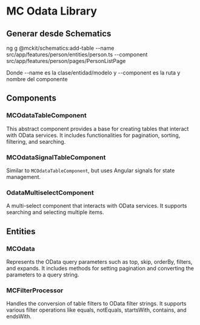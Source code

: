 # MC Odata Library

## Generar desde Schematics

ng g @mckit/schematics:add-table --name src/app/features/person/entities/person.ts --component src/app/features/person/pages/PersonListPage

Donde --name es la clase/entidad/modelo
y --component es la ruta y nombre del componente

## Components

### MCOdataTableComponent

This abstract component provides a base for creating tables that interact with OData services. It includes functionalities for pagination, sorting, filtering, and searching.

### MCOdataSignalTableComponent

Similar to `MCOdataTableComponent`, but uses Angular signals for state management.

### OdataMultiselectComponent

A multi-select component that interacts with OData services. It supports searching and selecting multiple items.

## Entities

### MCOdata

Represents the OData query parameters such as top, skip, orderBy, filters, and expands. It includes methods for setting pagination and converting the parameters to a query string.

### MCFilterProcessor

Handles the conversion of table filters to OData filter strings. It supports various filter operations like equals, notEquals, startsWith, contains, and endsWith.
